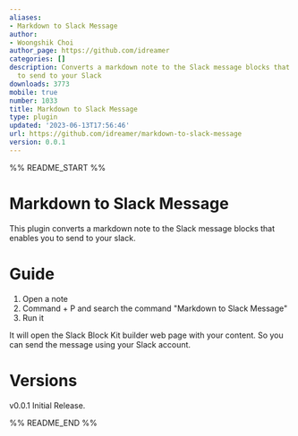 ```yaml
---
aliases:
- Markdown to Slack Message
author:
- Woongshik Choi
author_page: https://github.com/idreamer
categories: []
description: Converts a markdown note to the Slack message blocks that enable you
  to send to your Slack
downloads: 3773
mobile: true
number: 1033
title: Markdown to Slack Message
type: plugin
updated: '2023-06-13T17:56:46'
url: https://github.com/idreamer/markdown-to-slack-message
version: 0.0.1
---
```


%% README_START %%

# Markdown to Slack Message

This plugin converts a markdown note to the Slack message blocks that enables you to send to your slack.

# Guide

1. Open a note
2. Command + P and search the command "Markdown to Slack Message"
3. Run it

It will open the Slack Block Kit builder web page with your content. So you can send the message using your Slack account.

# Versions

v0.0.1
Initial Release.


%% README_END %%
